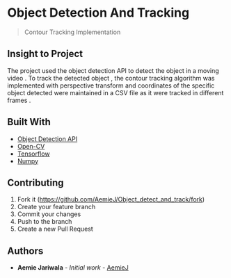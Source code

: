 # Object Detection And Tracking
> Contour Tracking Implementation

## Insight to Project

The project used the object detection API to detect the object in a moving video . To track the detected object , 
the contour tracking algorithm was implemented with perspective transform and coordinates of the specific object detected were maintained in a CSV file as it were tracked in different frames . 

## Built With

* [Object Detection API](https://github.com/tensorflow/models/tree/master/research/object_detection)
* [Open-CV](https://opencv.org/)
* [Tensorflow](https://www.tensorflow.org/)
* [Numpy](https://numpy.org/)

## Contributing

1. Fork it (<https://github.com/AemieJ/Object_detect_and_track/fork>)
2. Create your feature branch
3. Commit your changes
4. Push to the branch
5. Create a new Pull Request


## Authors

* **Aemie Jariwala** - *Initial work* - [AemieJ](https://github.com/AemieJ)